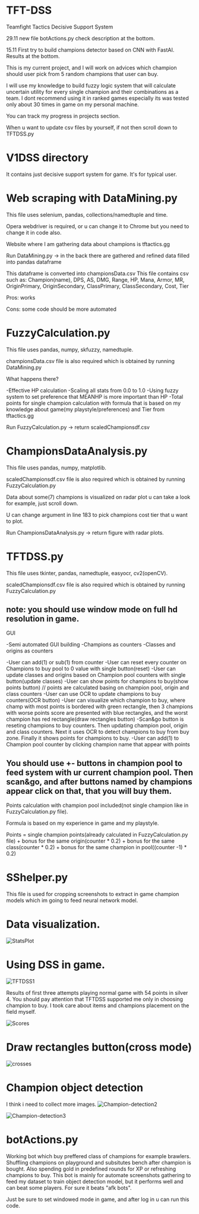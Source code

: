 # TFT-DSS
Teamfight Tactics Decisive Support System  

29.11 new file botActions.py check description at the bottom.

15.11 First try to build champions detector based on CNN with FastAI. Results at the bottom.

This is my current project, and I will work on advices which champion should user pick from 5 random champions that user can buy.  

I will use my knowledge to build fuzzy logic system that will calculate uncertain utility for every single champion and their combinations as a team.  I dont recommend using it in ranked games especially its was tested only about 30 times in game on my personal machine.

You can track my progress in projects section.


When u want to update csv files by yourself, if not then scroll down to TFTDSS.py 

# V1DSS directory
It contains just decisive support system for game. It's for typical user. 



# Web scraping with DataMining.py
This file uses selenium, pandas, collections/namedtuple and time.

Opera webdriver is required, or u can change it to Chrome but you need to change it in code also.

Website where I am gathering data about champions is tftactics.gg

Run DataMining.py -> in the back there are gathered and refined data filled into pandas dataframe

This dataframe is converted into championsData.csv
This file contains csv such as: Champion(name), DPS, AS, DMG, Range, HP, Mana, Armor, MR, OriginPrimary, OriginSecondary, ClassPrimary, ClassSecondary, Cost, Tier

Pros: works

Cons: some code should be more automated

# FuzzyCalculation.py
This file uses pandas, numpy, skfuzzy, namedtuple.

championsData.csv file is also required which is obtained by running DataMining.py


What happens there?

-Effective HP calculation
-Scaling all stats from 0.0 to 1.0
-Using fuzzy system to set preference that MEANHP is more important than HP
-Total points for single champion calculation with formula that is based on my knowledge about game(my playstyle/preferences) and Tier from tftactics.gg


Run FuzzyCalculation.py -> return scaledChampionsdf.csv

# ChampionsDataAnalysis.py
This file uses pandas, numpy, matplotlib.

scaledChampionsdf.csv file is also required which is obtained by running FuzzyCalculation.py

Data about some(7) champions is visualized on radar plot u can take a look for example, just scroll down.

U can change argument in line 183 to pick champions cost tier that u want to plot.


Run ChampionsDataAnalysis.py -> return figure with radar plots.

# TFTDSS.py
This file uses tkinter, pandas, namedtuple, easyocr, cv2(openCV).

scaledChampionsdf.csv file is also required which is obtained by running FuzzyCalculation.py

note: you should use window mode on full hd resolution in game.
-------------------------------------------------------------
GUI

-Semi automated GUI building
-Champions as counters
-Classes and origins as counters

-User can add(1) or sub(1) from counter
-User can reset every counter on Champions to buy pool to 0 value with single button(reset)
-User can update classes and origins based on Champion pool counters with single button(update classes)
-User can show points for champions to buy(show points button) // points are calculated basing on champion pool, origin and class counters
-User can use OCR to update champions to buy counters(OCR button)
-User can visualize which champion to buy, where champ with most points is bordered with green rectangle, then 3 champions with worse points score are presented with blue rectangles, and the worst champion has red rectangle(draw rectangles button)
-Scan&go button is reseting champions to buy counters. Then updating champion pool, origin and class counters. Next it uses OCR to detect champions to buy from buy zone. Finally it shows points for champions to buy.
-User can add(1) to Champion pool counter by clicking champion name that appear with points


You should use +- buttons in champion pool to feed system with ur current champion pool.
Then scan&go, and after buttons named by champions appear click on that, that you will buy them.
-----------------------------------------------------------------

Points calculation with champion pool included(not single champion like in FuzzyCalculation.py file).

Formula is based on my experience in game and my playstyle.

Points = single champion points(already calculated in FuzzyCalculation.py file) + bonus for the same origin(counter * 0.2) + bonus for the same class(counter * 0.2) + bonus for the same champion in pool((counter -1) * 0.2)


# SShelper.py
This file is used for cropping screenshots to extract in game champion models which im going to feed neural network model.







# Data visualization.
![StatsPlot](https://user-images.githubusercontent.com/60773657/85411123-3d6cfb00-b568-11ea-9eee-8dc245cdcd4e.png)


# Using DSS in game.


![TFTDSS1](https://user-images.githubusercontent.com/60773657/86474906-0951c100-bd44-11ea-9c46-7b530c1c4cb4.png)


Results of first three attempts playing normal game with 54 points in silver 4.
You should pay attention that TFTDSS supported me only in choosing champion to buy. I took care about items and champions placement on the field myself.

![Scores](https://user-images.githubusercontent.com/60773657/86474581-6bf68d00-bd43-11ea-849a-700741035bc8.png)

# Draw rectangles button(cross mode)
![crosses](https://user-images.githubusercontent.com/60773657/97043409-b7db7500-1572-11eb-88b3-b801c00439d9.jpg)



# Champion object detection
I think i need to collect more images.
![Champion-detection2](https://user-images.githubusercontent.com/60773657/99180678-7fb9f300-2728-11eb-80bf-87b75fb2a74e.JPG)

![Champion-detection3](https://user-images.githubusercontent.com/60773657/99180674-76308b00-2728-11eb-9309-a37063c0dfa2.JPG)



# botActions.py
Working bot which buy preffered class of champions for example brawlers. Shuffling champions on playground and subsitutes bench after champion is bought. Also spending gold in predefined rounds for XP or refreshing champions to buy. This bot is mainly for automate screenshots gathering to feed my dataset to train object detection model, but it performs well and can beat some players. For sure it beats "afk bots".

Just be sure to set windowed mode in game, and after log in u can run this code.
